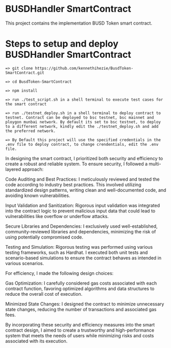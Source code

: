 # BUSDHandler SmartContract

This project contains the implementation BUSD Token smart contract.

# Steps to setup and deploy BUSDHandler SmartContract
```
=> git clone https://github.com/kennethihezie/BusdToken-SmartContract.git

=> cd BusdToken-SmartContract

=> npm install

=> run ./test_script.sh in a shell terminal to execute test cases for the smart contract

=> run ./testnet_deploy.sh in a shell terminal to deploy contract to testnet. Contract can be deployed to bsc testnet, bsc mainnet and ploygon munbai network. By default its set to bsc testnet, to deploy to a different network, kindly edit the ./testnet_deploy.sh and add the preferred network.

=> By Default this project will use the specified credentials in the .env file to deploy contract, to change crendentials, edit the .env file.
```

In designing the smart contract, I prioritized both security and efficiency to create a robust and reliable system. To ensure security, I followed a multi-layered approach:

Code Auditing and Best Practices: I meticulously reviewed and tested the code according to industry best practices. This involved utilizing standardized design patterns, writing clean and well-documented code, and avoiding known vulnerabilities.

Input Validation and Sanitization: Rigorous input validation was integrated into the contract logic to prevent malicious input data that could lead to vulnerabilities like overflow or underflow attacks.

Secure Libraries and Dependencies: I exclusively used well-established, community-reviewed libraries and dependencies, minimizing the risk of using potentially compromised code.

Testing and Simulation: Rigorous testing was performed using various testing frameworks, such as Hardhat. I executed both unit tests and scenario-based simulations to ensure the contract behaves as intended in various scenarios.

For efficiency, I made the following design choices:

Gas Optimization: I carefully considered gas costs associated with each contract function, favoring optimized algorithms and data structures to reduce the overall cost of execution.

Minimized State Changes: I designed the contract to minimize unnecessary state changes, reducing the number of transactions and associated gas fees.

By incorporating these security and efficiency measures into the smart contract design, I aimed to create a trustworthy and high-performance system that meets the needs of users while minimizing risks and costs associated with its execution.
